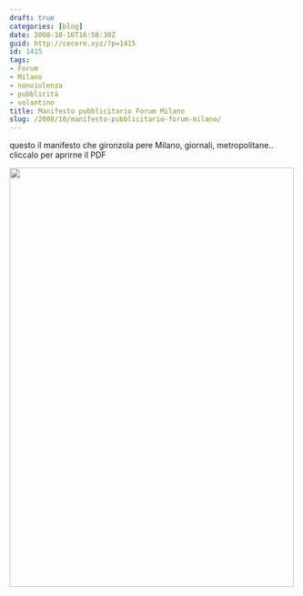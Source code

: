 ```yaml
---
draft: true
categories: [blog]
date: 2008-10-16T16:58:30Z
guid: http://cecere.xyz/?p=1415
id: 1415
tags:
- Forum
- Milano
- nonviolenza
- pubblicità
- volantino
title: Manifesto pubblicitario Forum Milano
slug: /2008/10/manifesto-pubblicitario-forum-milano/
---
```


questo il manifesto che gironzola pere Milano, giornali, metropolitane.. cliccalo per aprirne il PDF
  
[<img class="aligncenter size-full wp-image-1417" title="manifesto_forum_milano" src="http://cecere.xyz/wp-content/uploads/sites/3/2008/10/manifesto_forum_milano.jpg" alt="" width="500" height="737" srcset="http://cecere.xyz/wp-content/uploads/sites/3/2008/10/manifesto_forum_milano.jpg 500w, http://cecere.xyz/wp-content/uploads/sites/3/2008/10/manifesto_forum_milano-204x300.jpg 204w" sizes="(max-width: 500px) 100vw, 500px" />](http://cecere.xyz/wp-content/uploads/sites/3/2008/10/manifesto_forum_milano_20081016.pdf)